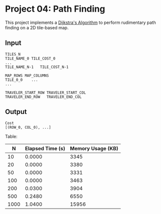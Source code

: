 Project 04: Path Finding
========================

This project implements a [Dijkstra's Algorithm] to perform rudimentary path
finding on a 2D tile-based map.

[Dijkstra's Algorithm]: https://en.wikipedia.org/wiki/Dijkstra%27s_algorithm


Input
-----

    TILES_N
    TILE_NAME_0	TILE_COST_0
    ...
    TILE_NAME_N-1	TILE_COST_N-1

    MAP_ROWS MAP_COLUMNS
    TILE_0_0    ...
    ...

    TRAVELER_START_ROW TRAVELER_START_COL
    TRAVELER_END_ROW   TRAVELER_END_COL

Output
------

    Cost
    [(ROW_0, COL_0), ...]


Table:

| N     | Elapsed Time (s)   | Memory Usage (KB)  |
|-------|--------------------|--------------------|
| 10    | 0.0000             | 3345               |
| 20    | 0.0000             | 3380               |
| 50    | 0.0000             | 3331               |
| 100   | 0.0000             | 3463               |
| 200   | 0.0300             | 3904               |
| 500   | 0.2480             | 6550               |
| 1000  | 1.0400             | 15956              |

